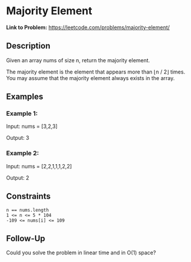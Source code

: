 # Majority Element

**Link to Problem:** https://leetcode.com/problems/majority-element/

## Description

Given an array nums of size n, return the majority element.

The majority element is the element that appears more than ⌊n / 2⌋ times. You may assume that the majority element always exists in the array.

## Examples

### Example 1:

Input: nums = [3,2,3]

Output: 3


### Example 2:

Input: nums = [2,2,1,1,1,2,2]

Output: 2

## Constraints
```
n == nums.length
1 <= n <= 5 * 104
-109 <= nums[i] <= 109
```
## Follow-Up
Could you solve the problem in linear time and in O(1) space?
